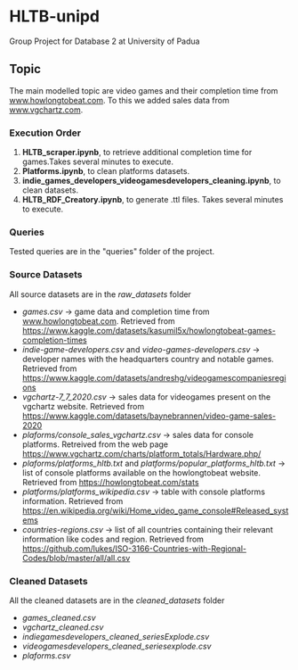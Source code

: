 # **HLTB-unipd**
Group Project for Database 2 at University of Padua 

## **Topic**
The main modelled topic are video games and their completion time from www.howlongtobeat.com. To this we added sales data from www.vgchartz.com.

### **Execution Order**

1. **HLTB_scraper.ipynb**, to retrieve additional completion time for games.Takes several minutes to execute.
2. **Platforms.ipynb**, to clean platforms datasets.
3. **indie_games_developers_videogamesdevelopers_cleaning.ipynb**, to clean datasets.
4. **HLTB_RDF_Creatory.ipynb**, to generate .ttl files. Takes several minutes to execute.

### **Queries**
Tested queries are in the "queries" folder of the project.


### **Source Datasets**
All source datasets are in the *raw_datasets* folder


- *games.csv* &rarr; game data and completion time from www.howlongtobeat.com. Retrieved from https://www.kaggle.com/datasets/kasumil5x/howlongtobeat-games-completion-times
- *indie-game-developers.csv* and *video-games-developers.csv* &rarr; developer names with the headquarters country and notable games. Retrieved
  from https://www.kaggle.com/datasets/andreshg/videogamescompaniesregions
- *vgchartz-7_7_2020.csv* &rarr; sales data for videogames present on the vgchartz website. Retrieved from https://www.kaggle.com/datasets/baynebrannen/video-game-sales-2020
- *plaforms/console_sales_vgchartz.csv* &rarr; sales data for console platforms. Retreived from the web page  https://www.vgchartz.com/charts/platform_totals/Hardware.php/
- *plaforms/platforms_hltb.txt* and *platforms/popular_platforms_hltb.txt* &rarr; list of console platforms available on the howlongtobeat website. Retrieved from https://howlongtobeat.com/stats 
- *platforms/platforms_wikipedia.csv* &rarr; table with console platforms information. Retrieved from https://en.wikipedia.org/wiki/Home_video_game_console#Released_systems
- *countries-regions.csv* &rarr; list of all countries containing their relevant information like codes and region. Retrieved from https://github.com/lukes/ISO-3166-Countries-with-Regional-Codes/blob/master/all/all.csv


### **Cleaned Datasets**
All the cleaned datasets are in the *cleaned_datasets* folder

- *games_cleaned.csv*
- *vgchartz_cleaned.csv*
- *indiegamesdevelopers_cleaned_seriesExplode.csv*
- *videogamesdevelopers_cleaned_seriesexplode.csv*
- *plaforms.csv*

